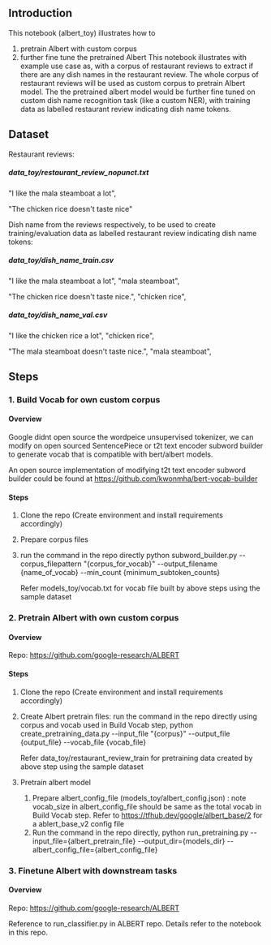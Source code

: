 ## Introduction
This notebook (albert_toy) illustrates how to 
1. pretrain Albert with custom corpus
2. further fine tune the pretrained Albert 
This notebook illustrates with example use case as, with a corpus of restaurant reviews to extract if there are any dish names in the restaurant review. The whole corpus of restaurant reviews will be used as custom corpus to pretrain Albert model. The the pretrained albert model would be further fine tuned on custom dish name recognition task (like a custom NER), with training data as labelled restaurant review indicating dish name tokens. 

## Dataset
Restaurant reviews: 

##### data_toy/restaurant_review_nopunct.txt
"I like the mala steamboat a lot",

"The chicken rice doesn't taste nice"

Dish name from the reviews respectively, to be used to create training/evaluation data as labelled restaurant review indicating dish name tokens:

##### data_toy/dish_name_train.csv
"I like the mala steamboat a lot", "mala steamboat",

"The chicken rice doesn't taste nice.", "chicken rice",

##### data_toy/dish_name_val.csv
"I like the chicken rice a lot", "chicken rice",

"The mala steamboat doesn't taste nice.", "mala steamboat",

## Steps
### 1. Build Vocab for own custom corpus
#### Overview
Google didnt open source the wordpeice unsupervised tokenizer, we can modify on open sourced SentencePiece or t2t text encoder subword builder to generate vocab that is compatible with bert/albert models.

An open source implementation of modifying t2t text encoder subword builder could be found at https://github.com/kwonmha/bert-vocab-builder
#### Steps
1. Clone the repo (Create environment and install requirements accordingly)
2. Prepare corpus files 
3. run the command in the repo directly python subword_builder.py --corpus_filepattern "{corpus_for_vocab}" --output_filename {name_of_vocab} --min_count {minimum_subtoken_counts} 

    Refer models_toy/vocab.txt for vocab file built by above steps using the sample dataset

### 2. Pretrain Albert with own custom corpus
#### Overview
Repo: https://github.com/google-research/ALBERT
#### Steps
1. Clone the repo (Create environment and install requirements accordingly)
2. Create Albert pretrain files: run the command in the repo directly using corpus and vocab used in Build Vocab step, python create_pretraining_data.py --input_file "{corpus}" --output_file {output_file} --vocab_file {vocab_file}

    Refer data_toy/restaurant_review_train for pretraining data created by above step using the sample dataset

3. Pretrain albert model
    1. Prepare albert_config_file (models_toy/albert_config.json) : note vocab_size in albert_config_file should be same as the total vocab in Build Vocab step. Refer to https://tfhub.dev/google/albert_base/2 for a ablert_base_v2 config file
    2. Run the command in the repo directly, python run_pretraining.py --input_file={albert_pretrain_file} --output_dir={models_dir} --albert_config_file={albert_config_file}


### 3. Finetune Albert with downstream tasks
#### Overview
Repo: https://github.com/google-research/ALBERT

Reference to run_classifier.py in ALBERT repo. Details refer to the notebook in this repo.

